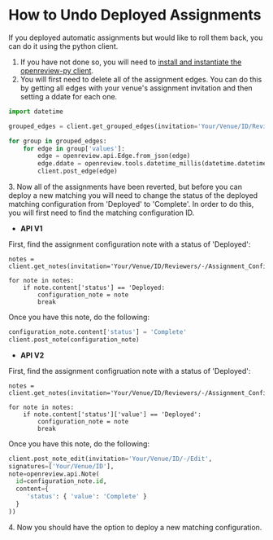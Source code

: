 # How to Undo Deployed Assignments

If you deployed automatic assignments but would like to roll them back, you can do it using the python client.&#x20;

1. If you have not done so, you will need to [install and instantiate the openreview-py client](../../getting-started/using-the-api/installing-and-instantiating-the-python-client.md).&#x20;
2. You will first need to delete all of the assignment edges. You can do this by getting all edges with your venue's assignment invitation and then setting a ddate for each one.

```python
import datetime

grouped_edges = client.get_grouped_edges(invitation='Your/Venue/ID/Reviewers/-/Assignment', groupby='head')

for group in grouped_edges:
    for edge in group['values']:
        edge = openreview.api.Edge.from_json(edge)
        edge.ddate = openreview.tools.datetime_millis(datetime.datetime.utcnow())
        client.post_edge(edge)
```

3\. Now all of the assignments have been reverted, but before you can deploy a new matching you will need to change the status of the deployed matching configuration from 'Deployed' to 'Complete'. In order to do this, you will first need to find the matching configuration ID.&#x20;

* **API V1**

First, find the assignment configuration note with a status of 'Deployed':

```
notes = client.get_notes(invitation='Your/Venue/ID/Reviewers/-/Assignment_Configuration')

for note in notes:
    if note.content['status'] == 'Deployed:
        configuration_note = note
        break
```

Once you have this note, do the following:

```python
configuration_note.content['status'] = 'Complete'
client.post_note(configuration_note)
```

* **API V2**

First, find the assignment configruation note with a status of 'Deployed':

```
notes = client.get_notes(invitation='Your/Venue/ID/Reviewers/-/Assignment_Configuration')

for note in notes:
    if note.content['status']['value'] == 'Deployed':
        configuration_note = note
        break
```

Once you have this note, do the following:

```python
client.post_note_edit(invitation='Your/Venue/ID/-/Edit',
signatures=['Your/Venue/ID'],
note=openreview.api.Note(
  id=configuration_note.id,
  content={
     'status': { 'value': 'Complete' }
  }
))
```

4\. Now you should have the option to deploy a new matching configuration.
